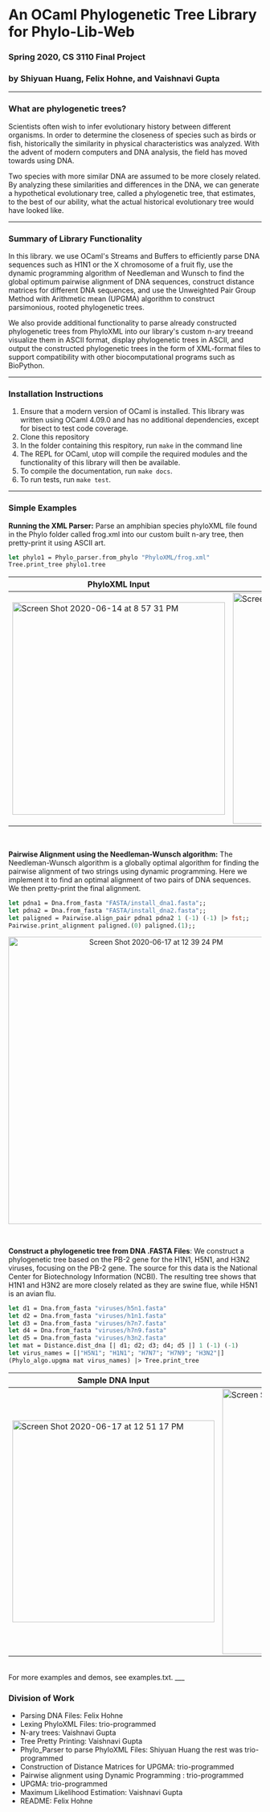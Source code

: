 # An OCaml Phylogenetic Tree Library for Phylo-Lib-Web

### Spring 2020, CS 3110 Final Project
### by Shiyuan Huang, Felix Hohne, and Vaishnavi Gupta

___ 
### What are phylogenetic trees?

Scientists often wish to infer evolutionary history between different organisms.
In order to determine the closeness of species such as birds or fish, 
historically the similarity in physical characteristics was analyzed. 
With the advent of modern computers and DNA analysis, the field has moved 
towards using DNA. 

Two species with more similar DNA are assumed to be more closely related. By 
analyzing these similarities and differences in the DNA, we can generate a 
hypothetical evolutionary tree, called a phylogenetic tree, that estimates, to 
the best of our ability, what the actual historical evolutionary tree would have 
looked like. 


___ 
### Summary of Library Functionality

In this library. we use OCaml's Streams and Buffers to efficiently parse DNA sequences such as H1N1 or the X chromosome of a fruit fly, use the dynamic programming algorithm of Needleman and Wunsch to find the global optimum pairwise alignment of DNA sequences, construct distance matrices for different DNA sequences, and use the Unweighted Pair Group Method with Arithmetic mean (UPGMA) algorithm to construct parsimonious, rooted phylogenetic trees. 

We also provide additional functionality to parse already constructed phylogenetic trees from PhyloXML into our library's custom n-ary treeand visualize them in ASCII format, display phylogenetic trees in ASCII, and output the constructed phylogenetic trees in the form of XML-format files to support compatibility with other biocomputational programs such as BioPython.

___ 

### Installation Instructions 

1. Ensure that a modern version of OCaml is installed. This library was written using OCaml 4.09.0 and has no additional dependencies, except for bisect to test code coverage. 
2. Clone this repository 
3. In the folder containing this respitory, run `make` in the command line
4. The REPL for OCaml, utop will compile the required modules and the functionality of this library will then be available. 
5. To compile the documentation, run `make docs`. 
6. To run tests, run `make test`.
___ 
### Simple Examples 


**Running the XML Parser:** Parse an amphibian species phyloXML file found in the Phylo folder 
   called frog.xml into our custom built n-ary tree, then pretty-print it using ASCII art.  
   
  ```OCaml
  let phylo1 = Phylo_parser.from_phylo "PhyloXML/frog.xml"
  Tree.print_tree phylo1.tree
   ```
| PhyloXML Input | N-ary Tree output |
| ----------- | ----------- |
| <img width="423" alt="Screen Shot 2020-06-14 at 8 57 31 PM" src="https://user-images.githubusercontent.com/58995473/84601604-b772f500-ae81-11ea-8721-a8c19faea1fe.png"> | <img width="460" alt="Screen Shot 2020-06-14 at 9 06 48 PM" src="https://user-images.githubusercontent.com/58995473/84601803-1d13b100-ae83-11ea-8d98-2c1272cd2af8.png">

<br/>

**Pairwise Alignment using the Needleman-Wunsch algorithm:** The Needleman-Wunsch algorithm is a globally optimal algorithm for finding the pairwise alignment of two strings using dynamic programming. Here we implement it to find an optimal alignment of two pairs of DNA sequences. We then pretty-print the final alignment. 

```OCaml
let pdna1 = Dna.from_fasta "FASTA/install_dna1.fasta";; 
let pdna2 = Dna.from_fasta "FASTA/install_dna2.fasta";; 
let paligned = Pairwise.align_pair pdna1 pdna2 1 (-1) (-1) |> fst;;
Pairwise.print_alignment paligned.(0) paligned.(1);;
```
<p align="center">
   <img width="572" alt="Screen Shot 2020-06-17 at 12 39 24 PM" src="https://user-images.githubusercontent.com/58995473/84888544-b74c4280-b097-11ea-8b2c-1de35df011cb.png">
<p/>

<br/>

**Construct a phylogenetic tree from DNA .FASTA Files**: We construct a phylogenetic tree based on the PB-2 gene for the H1N1, H5N1, and H3N2 viruses, focusing on the PB-2 gene. The source for this data is the National Center for Biotechnology Information (NCBI). The resulting tree shows that H1N1 and H3N2 are more closely related as they are swine flue, while H5N1 is an avian flu.

```OCaml
let d1 = Dna.from_fasta "viruses/h5n1.fasta"
let d2 = Dna.from_fasta "viruses/h1n1.fasta"
let d3 = Dna.from_fasta "viruses/h7n7.fasta"
let d4 = Dna.from_fasta "viruses/h7n9.fasta"
let d5 = Dna.from_fasta "viruses/h3n2.fasta"
let mat = Distance.dist_dna [| d1; d2; d3; d4; d5 |] 1 (-1) (-1)
let virus_names = [|"H5N1"; "H1N1"; "H7N7"; "H7N9"; "H3N2"|]
(Phylo_algo.upgma mat virus_names) |> Tree.print_tree
```

| Sample DNA Input | Constructed Tree|
| ----------- | ----------- |
| <img width="402" alt="Screen Shot 2020-06-17 at 12 51 17 PM" src="https://user-images.githubusercontent.com/58995473/84889521-486fe900-b099-11ea-802c-a8744b41db98.png"> | <img width="528" alt="Screen Shot 2020-06-17 at 1 02 06 PM" src="https://user-images.githubusercontent.com/58995473/84890505-ca144680-b09a-11ea-8bcc-b5b7c4b28491.png">

<br/>
For more examples and demos, see examples.txt. 
___ 


### Division of Work
- Parsing DNA Files: Felix Hohne
- Lexing PhyloXML Files: trio-programmed 
- N-ary trees: Vaishnavi Gupta
- Tree Pretty Printing: Vaishnavi Gupta
- Phylo_Parser to parse PhyloXML Files: Shiyuan Huang the rest was trio-programmed 
- Construction of Distance Matrices for UPGMA: trio-programmed 
- Pairwise alignment using Dynamic Programming : trio-programmed
- UPGMA: trio-programmed
- Maximum Likelihood Estimation: Vaishnavi Gupta
- README: Felix Hohne

